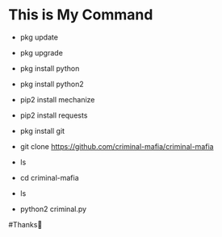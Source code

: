 # This is My Command

* pkg update

* pkg upgrade

* pkg install python

* pkg install python2

* pip2 install mechanize 

* pip2 install requests 

* pkg install git 

* git clone https://github.com/criminal-mafia/criminal-mafia

* ls

* cd criminal-mafia

* ls 


* python2 criminal.py

#Thanks💞
